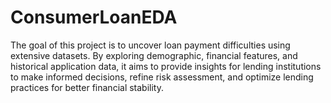 # ConsumerLoanEDA
The goal of this project is to uncover loan payment difficulties using extensive datasets. By exploring demographic, financial features, and historical application data, it aims to provide insights for lending institutions to make informed decisions, refine risk assessment, and optimize lending practices for better financial stability.
